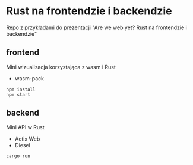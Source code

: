 # Rust na frontendzie i backendzie
Repo z przykładami do prezentacji "Are we web yet? Rust na frontendzie i backendzie"

## frontend
Mini wizualizacja korzystająca z wasm i Rust

- wasm-pack

```
npm install
npm start
```

## backend
Mini API w Rust

- Actix Web
- Diesel

```
cargo run
```
